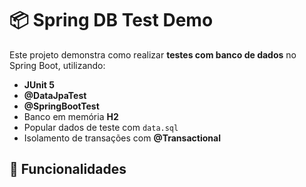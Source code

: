 # 📦 Spring DB Test Demo

Este projeto demonstra como realizar **testes com banco de dados** no Spring Boot, utilizando:

- **JUnit 5**
- **@DataJpaTest**
- **@SpringBootTest**
- Banco em memória **H2**
- Popular dados de teste com `data.sql`
- Isolamento de transações com **@Transactional**

## 🚀 Funcionalidades

